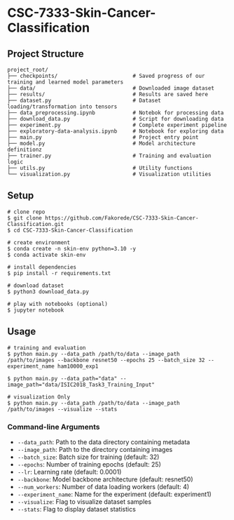 # CSC-7333-Skin-Cancer-Classification

## Project Structure

```
project_root/
├── checkpoints/                        # Saved progress of our training and learned model parameters
├── data/                               # Downloaded image dataset
├── results/                            # Results are saved here
├── dataset.py                          # Dataset loading/transformation into tensors
├── data_preprocessing.ipynb            # Notebok for processing data
├── download_data.py                    # Script for downloading data
├── experiment.py                       # Complete experiment pipeline
├── exploratory-data-analysis.ipynb     # Notebook for exploring data
├── main.py                             # Project entry point
├── model.py                            # Model architecture definitionz
├── trainer.py                          # Training and evaluation logic
├── utils.py                            # Utility functions
└── visualization.py                    # Visualization utilities
```

## Setup 

```shell
# clone repo
$ git clone https://github.com/Fakorede/CSC-7333-Skin-Cancer-Classification.git
$ cd CSC-7333-Skin-Cancer-Classification

# create environment
$ conda create -n skin-env python=3.10 -y
$ conda activate skin-env

# install dependencies
$ pip install -r requirements.txt

# download dataset
$ python3 download_data.py

# play with notebooks (optional)
$ jupyter notebook

```


## Usage 


```shell
# training and evaluation
$ python main.py --data_path /path/to/data --image_path /path/to/images --backbone resnet50 --epochs 25 --batch_size 32 --experiment_name ham10000_exp1

$ python main.py --data_path="data" --image_path="data/ISIC2018_Task3_Training_Input"

# visualization Only
$ python main.py --data_path /path/to/data --image_path /path/to/images --visualize --stats
```


### Command-line Arguments

- `--data_path`: Path to the data directory containing metadata
- `--image_path`: Path to the directory containing images
- `--batch_size`: Batch size for training (default: 32)
- `--epochs`: Number of training epochs (default: 25)
- `--lr`: Learning rate (default: 0.0001)
- `--backbone`: Model backbone architecture (default: resnet50)
- `--num_workers`: Number of data loading workers (default: 4)
- `--experiment_name`: Name for the experiment (default: experiment1)
- `--visualize`: Flag to visualize dataset samples
- `--stats`: Flag to display dataset statistics
